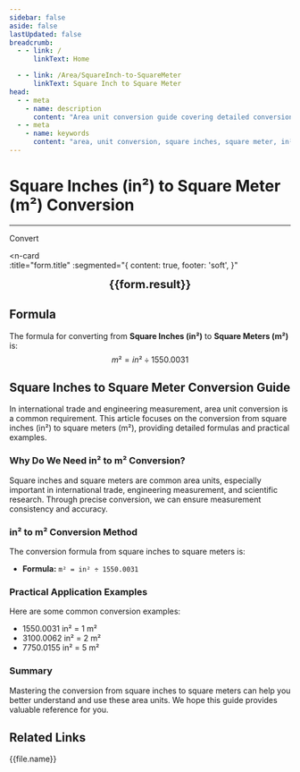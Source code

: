 ```yaml
---
sidebar: false
aside: false
lastUpdated: false
breadcrumb:
  - - link: /
      linkText: Home

  - - link: /Area/SquareInch-to-SquareMeter
      linkText: Square Inch to Square Meter
head:
  - - meta
    - name: description
      content: "Area unit conversion guide covering detailed conversion formulas and explanations from square inches (in²) to square meters (m²)."
  - - meta
    - name: keywords
      content: "area, unit conversion, square inches, square meter, in², m², square inches to square meter, area conversion guide, square inches to m² conversion, in² to m² conversion, square inches to square meter, inch square to square meter, square inches square meter converter, in² to m², square inches convert square meter, inch square to square meter, square inches to square meter conversion, in² square meter conversion, square inches square meter calculation, inch square square meter conversion, square inches convert square meter, in² to square meter, square inches square meter converter, inch square to square meter conversion, square inches square meter conversion formula, in² convert square meter, square inches to square meter calculation, inch square convert square meter, square inches square meter conversion table, in² square meter conversion, square inches to square meter calculation, inch square square meter conversion, square inches to square meter conversion tool, in² to square meter conversion, square inches square meter unit conversion, area conversion"
---
```

# Square Inches (in²) to Square Meter (m²) Conversion
---
<script setup>
import { onMounted, reactive, inject, ref } from 'vue'
import { NButton, NForm, NFormItem, NInput, NInputNumber, NSelect, NCard, useMessage,NGrid ,NGi } from 'naive-ui'
import { defineClientComponent } from 'vitepress'
import { Area } from '../files';
const seoKey = [
  'square inches to square meter conversion',
  'in² to m² conversion',
  'square inches to square meter',
  'inch square to square meter',
  'square inches square meter converter',
  'in² to m²',
  'square inches convert square meter',
  'inch square to square meter',
  'square inches to square meter conversion',
  'in² square meter conversion',
  'square inches square meter calculation',
  'inch square square meter conversion',
  'square inches convert square meter',
  'in² to square meter',
  'square inches square meter converter',
  'inch square to square meter conversion',
  'square inches square meter conversion formula',
  'in² convert square meter',
  'square inches to square meter calculation',
  'inch square convert square meter',
  'square inches square meter conversion table',
  'in² square meter conversion',
  'square inches to square meter calculation',
  'inch square square meter conversion',
  'square inches to square meter conversion tool',
  'in² to square meter conversion',
  'square inches square meter unit conversion',
  'area conversion'
]
const convert = inject('convert')

const form = reactive({
  number: null,
  result: '',
})

const convertHandler = () => {
  if (form.number !== null && !isNaN(form.number)) {
    const convertedValue = parseFloat(form.number) / 1550.0031
    form.result = `${form.number}in² = ${convertedValue.toFixed(6)}m²`
  } else {
    form.result = 'Please enter a valid number.'
  }
}
</script>

<n-form size="large" :model="form">
  <n-form-item label="Square Inches (in²)">
    <n-input-number v-model:value="form.number" placeholder="Enter square inches" style="width: 100%" />
  </n-form-item>
  <n-form-item>
    <n-button type="info" @click="convertHandler" block>Convert</n-button>
  </n-form-item>
</n-form>

<n-card  
  :title="form.title"
  :segmented="{
    content: true,
    footer: 'soft',
  }"
>
  <div  style="text-align:center;font-size:20px;">
    <strong>{{form.result}}</strong>
  </div>
    <template #footer>
    <div>
      <span v-for="item of seoKey">{{item}}, </span>
    </div>
  </template>
</n-card>

## Formula

The formula for converting from **Square Inches (in²)** to **Square Meters (m²)** is:
$$ m² = in² \div 1550.0031 $$

## Square Inches to Square Meter Conversion Guide

In international trade and engineering measurement, area unit conversion is a common requirement. This article focuses on the conversion from square inches (in²) to square meters (m²), providing detailed formulas and practical examples.

### Why Do We Need in² to m² Conversion?

Square inches and square meters are common area units, especially important in international trade, engineering measurement, and scientific research. Through precise conversion, we can ensure measurement consistency and accuracy.

### in² to m² Conversion Method

The conversion formula from square inches to square meters is:

- **Formula:** `m² = in² ÷ 1550.0031`

### Practical Application Examples

Here are some common conversion examples:

- 1550.0031 in² = 1 m²
- 3100.0062 in² = 2 m²
- 7750.0155 in² = 5 m²

### Summary

Mastering the conversion from square inches to square meters can help you better understand and use these area units. We hope this guide provides valuable reference for you.

## Related Links
<n-grid x-gap="12" :cols="2">
  <n-gi v-for="(file, index) in Area" :key="index">
    <n-button
      text
      tag="a"
      :href="file.path"
      type="info"
    >
      {{file.name}}
    </n-button>
  </n-gi>
</n-grid>